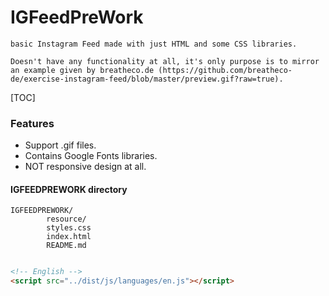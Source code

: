 # IGFeedPreWork

    basic Instagram Feed made with just HTML and some CSS libraries.

    Doesn't have any functionality at all, it's only purpose is to mirror an example given by breatheco.de (https://github.com/breatheco-de/exercise-instagram-feed/blob/master/preview.gif?raw=true).

[TOC]

### Features

- Support .gif files.
- Contains Google Fonts libraries.
- NOT responsive design at all.

#### IGFEEDPREWORK directory

    IGFEEDPREWORK/
            resource/
            styles.css
            index.html
            README.md

```html

<!-- English -->
<script src="../dist/js/languages/en.js"></script>
